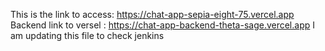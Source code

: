 This is the link to access: https://chat-app-sepia-eight-75.vercel.app
Backend link to versel : https://chat-app-backend-theta-sage.vercel.app
I am updating this file to check jenkins
